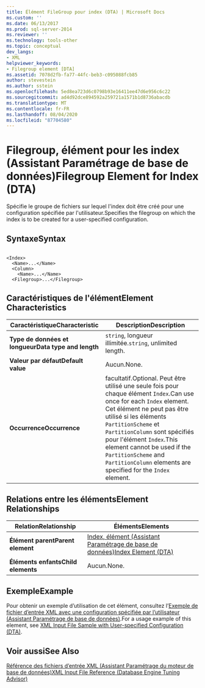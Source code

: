 ```yaml
---
title: Élément FileGroup pour index (DTA) | Microsoft Docs
ms.custom: ''
ms.date: 06/13/2017
ms.prod: sql-server-2014
ms.reviewer: ''
ms.technology: tools-other
ms.topic: conceptual
dev_langs:
- XML
helpviewer_keywords:
- Filegroup element [DTA]
ms.assetid: 7078d2fb-fa77-44fc-beb3-c095088fcb85
author: stevestein
ms.author: sstein
ms.openlocfilehash: 5ed8ea723d6c0798b93e16411ee47d6e956c6c22
ms.sourcegitcommit: ad4d92dce894592a259721a1571b1d8736abacdb
ms.translationtype: MT
ms.contentlocale: fr-FR
ms.lasthandoff: 08/04/2020
ms.locfileid: "87704580"
---
```

# <a name="filegroup-element-for-index-dta"></a><span data-ttu-id="f63f0-102">Filegroup, élément pour les index (Assistant Paramétrage de base de données)</span><span class="sxs-lookup"><span data-stu-id="f63f0-102">Filegroup Element for Index (DTA)</span></span>
  <span data-ttu-id="f63f0-103">Spécifie le groupe de fichiers sur lequel l'index doit être créé pour une configuration spécifiée par l'utilisateur.</span><span class="sxs-lookup"><span data-stu-id="f63f0-103">Specifies the filegroup on which the index is to be created for a user-specified configuration.</span></span>  
  
## <a name="syntax"></a><span data-ttu-id="f63f0-104">Syntaxe</span><span class="sxs-lookup"><span data-stu-id="f63f0-104">Syntax</span></span>  
  
```  
  
<Index>  
  <Name>...</Name>  
  <Column>  
    <Name>...</Name>  
  <Filegroup>...</Filegroup>  
```  
  
## <a name="element-characteristics"></a><span data-ttu-id="f63f0-105">Caractéristiques de l'élément</span><span class="sxs-lookup"><span data-stu-id="f63f0-105">Element Characteristics</span></span>  
  
|<span data-ttu-id="f63f0-106">Caractéristique</span><span class="sxs-lookup"><span data-stu-id="f63f0-106">Characteristic</span></span>|<span data-ttu-id="f63f0-107">Description</span><span class="sxs-lookup"><span data-stu-id="f63f0-107">Description</span></span>|  
|--------------------|-----------------|  
|<span data-ttu-id="f63f0-108">**Type de données et longueur**</span><span class="sxs-lookup"><span data-stu-id="f63f0-108">**Data type and length**</span></span>|<span data-ttu-id="f63f0-109">`string`, longueur illimitée.</span><span class="sxs-lookup"><span data-stu-id="f63f0-109">`string`, unlimited length.</span></span>|  
|<span data-ttu-id="f63f0-110">**Valeur par défaut**</span><span class="sxs-lookup"><span data-stu-id="f63f0-110">**Default value**</span></span>|<span data-ttu-id="f63f0-111">Aucun.</span><span class="sxs-lookup"><span data-stu-id="f63f0-111">None.</span></span>|  
|<span data-ttu-id="f63f0-112">**Occurrence**</span><span class="sxs-lookup"><span data-stu-id="f63f0-112">**Occurrence**</span></span>|<span data-ttu-id="f63f0-113">facultatif.</span><span class="sxs-lookup"><span data-stu-id="f63f0-113">Optional.</span></span> <span data-ttu-id="f63f0-114">Peut être utilisé une seule fois pour chaque élément `Index`.</span><span class="sxs-lookup"><span data-stu-id="f63f0-114">Can use once for each `Index` element.</span></span> <span data-ttu-id="f63f0-115">Cet élément ne peut pas être utilisé si les éléments `PartitionScheme` et `PartitionColumn` sont spécifiés pour l'élément `Index`.</span><span class="sxs-lookup"><span data-stu-id="f63f0-115">This element cannot be used if the `PartitionScheme` and `PartitionColumn` elements are specified for the `Index` element.</span></span>|  
  
## <a name="element-relationships"></a><span data-ttu-id="f63f0-116">Relations entre les éléments</span><span class="sxs-lookup"><span data-stu-id="f63f0-116">Element Relationships</span></span>  
  
|<span data-ttu-id="f63f0-117">Relation</span><span class="sxs-lookup"><span data-stu-id="f63f0-117">Relationship</span></span>|<span data-ttu-id="f63f0-118">Éléments</span><span class="sxs-lookup"><span data-stu-id="f63f0-118">Elements</span></span>|  
|------------------|--------------|  
|<span data-ttu-id="f63f0-119">**Élément parent**</span><span class="sxs-lookup"><span data-stu-id="f63f0-119">**Parent element**</span></span>|[<span data-ttu-id="f63f0-120">Index, élément &#40;Assistant Paramétrage de base de données&#41;</span><span class="sxs-lookup"><span data-stu-id="f63f0-120">Index Element &#40;DTA&#41;</span></span>](index-element-dta.md)|  
|<span data-ttu-id="f63f0-121">**Éléments enfants**</span><span class="sxs-lookup"><span data-stu-id="f63f0-121">**Child elements**</span></span>|<span data-ttu-id="f63f0-122">Aucun.</span><span class="sxs-lookup"><span data-stu-id="f63f0-122">None.</span></span>|  
  
## <a name="example"></a><span data-ttu-id="f63f0-123">Exemple</span><span class="sxs-lookup"><span data-stu-id="f63f0-123">Example</span></span>  
 <span data-ttu-id="f63f0-124">Pour obtenir un exemple d’utilisation de cet élément, consultez l’[Exemple de fichier d’entrée XML avec une configuration spécifiée par l’utilisateur &#40;Assistant Paramétrage de base de données&#41;](xml-input-file-sample-with-user-specified-configuration-dta.md).</span><span class="sxs-lookup"><span data-stu-id="f63f0-124">For a usage example of this element, see [XML Input File Sample with User-specified Configuration &#40;DTA&#41;](xml-input-file-sample-with-user-specified-configuration-dta.md).</span></span>  
  
## <a name="see-also"></a><span data-ttu-id="f63f0-125">Voir aussi</span><span class="sxs-lookup"><span data-stu-id="f63f0-125">See Also</span></span>  
 [<span data-ttu-id="f63f0-126">Référence des fichiers d’entrée XML &#40;Assistant Paramétrage du moteur de base de données&#41;</span><span class="sxs-lookup"><span data-stu-id="f63f0-126">XML Input File Reference &#40;Database Engine Tuning Advisor&#41;</span></span>](xml-input-file-reference-database-engine-tuning-advisor.md)  
  
  
